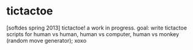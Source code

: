 tictactoe
=========

[softdes spring 2013] tictactoe! a work in progress. goal: write tictactoe scripts for human vs human, human vs computer, human vs monkey (random move generator); xoxo